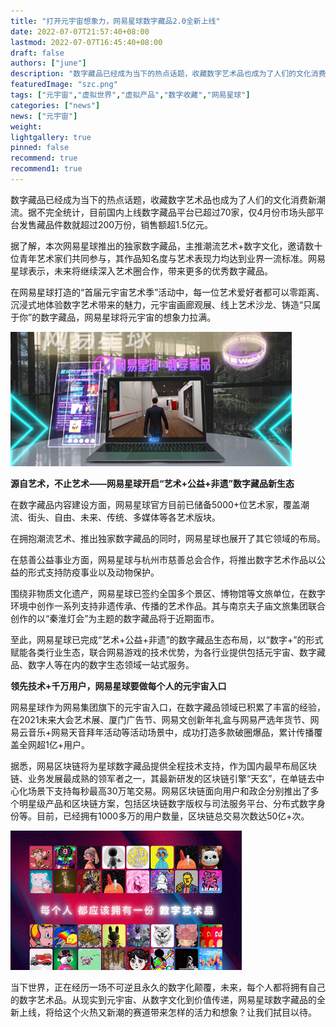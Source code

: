 ```yaml
---
title: "打开元宇宙想象力，网易星球数字藏品2.0全新上线"
date: 2022-07-07T21:57:40+08:00
lastmod: 2022-07-07T16:45:40+08:00
draft: false
authors: ["june"]
description: "数字藏品已经成为当下的热点话题，收藏数字艺术品也成为了人们的文化消费新潮流。据不完全统计，目前国内上线数字藏品平台已超过70家，仅4月份市场头部平台发售藏品件数就超过200万份，销售额超1.5亿元。"
featuredImage: "szc.png"
tags: ["元宇宙","虚拟世界","虚拟产品","数字收藏","网易星球"]
categories: ["news"]
news: ["元宇宙"]
weight: 
lightgallery: true
pinned: false
recommend: true
recommend1: true
---
```




数字藏品已经成为当下的热点话题，收藏数字艺术品也成为了人们的文化消费新潮流。据不完全统计，目前国内上线数字藏品平台已超过70家，仅4月份市场头部平台发售藏品件数就超过200万份，销售额超1.5亿元。

据了解，本次网易星球推出的独家数字藏品，主推潮流艺术+数字文化，邀请数十位青年艺术家们共同参与，其作品知名度与艺术表现力均达到业界一流标准。网易星球表示，未来将继续深入艺术圈合作，带来更多的优秀数字藏品。

在网易星球打造的“首届元宇宙艺术季”活动中，每一位艺术爱好者都可以零距离、沉浸式地体验数字艺术带来的魅力，元宇宙画廊观展、线上艺术沙龙、铸造“只属于你”的数字藏品，网易星球将元宇宙的想象力拉满。

![元宇宙画廊](wyx.png)



**源自艺术，不止艺术——网易星球开启“艺术+公益+非遗”数字藏品新生态**

在数字藏品内容建设方面，网易星球官方目前已储备5000+位艺术家，覆盖潮流、街头、自由、未来、传统、多媒体等各艺术版块。

在拥抱潮流艺术、推出独家数字藏品的同时，网易星球也展开了其它领域的布局。

在慈善公益事业方面，网易星球与杭州市慈善总会合作，将推出数字艺术作品以公益的形式支持防疫事业以及动物保护。

围绕非物质文化遗产，网易星球已签约全国多个景区、博物馆等文旅单位，在数字环境中创作一系列支持非遗传承、传播的艺术作品。其与南京夫子庙文旅集团联合创作的以“秦淮灯会”为主题的数字藏品将于近期面市。

至此，网易星球已完成“艺术+公益+非遗”的数字藏品生态布局，以“数字+”的形式赋能各类行业生态，联合网易游戏的技术优势，为各行业提供包括元宇宙、数字藏品、数字人等在内的数字生态领域一站式服务。

**领先技术+千万用户，网易星球要做每个人的元宇宙入口**

网易星球作为网易集团旗下的元宇宙入口，在数字藏品领域已积累了丰富的经验，在2021未来大会艺术展、厦门广告节、网易文创新年礼盒与网易严选年货节、网易云音乐+网易天音拜年活动等活动场景中，成功打造多款破圈爆品，累计传播覆盖全网超1亿+用户。

据悉，网易区块链将为星球数字藏品提供全程技术支持，作为国内最早布局区块链、业务发展最成熟的领军者之一，其最新研发的区块链引擎“天玄”，在单链去中心化场景下支持每秒最高30万笔交易。网易区块链面向用户和政企分别推出了多个明星级产品和区块链方案，包括区块链数字版权与司法服务平台、分布式数字身份等。目前，已经拥有1000多万的用户数量，区块链总交易次数达50亿+次。

![数字艺术品](szc.png)



当下世界，正在经历一场不可逆且永久的数字化颠覆，未来，每个人都将拥有自己的数字艺术品。从现实到元宇宙、从数字文化到价值传递，网易星球数字藏品的全新上线，将给这个火热又新潮的赛道带来怎样的活力和想象？让我们拭目以待。